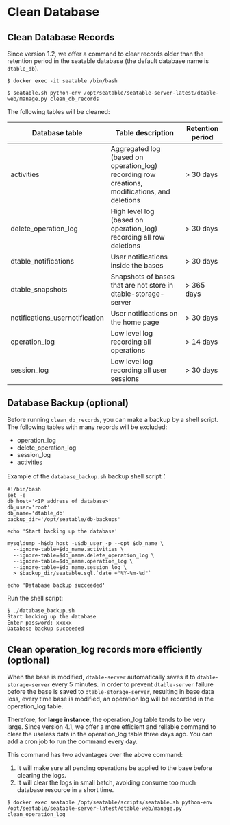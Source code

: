 # Clean Database

## Clean Database Records

Since version 1.2, we offer a command to clear records older than the retention period in the seatable database (the default database name is `dtable_db`).

```
$ docker exec -it seatable /bin/bash

$ seatable.sh python-env /opt/seatable/seatable-server-latest/dtable-web/manage.py clean_db_records
```

The following tables will be cleaned:

| Database table                 | Table description                                            | Retention period |
| ------------------------------ | ------------------------------------------------------------ | ---------------- |
| activities                     | Aggregated log (based on operation_log) recording row creations, modifications, and deletions | > 30 days        |
| delete_operation_log           | High level log (based on operation_log) recording all row deletions | > 30 days        |
| dtable_notifications           | User notifications inside the bases                          | > 30 days        |
| dtable_snapshots               | Snapshots of bases that are not store in dtable-storage-server | > 365 days       |
| notifications_usernotification | User notifications on the home page                          | > 30 days        |
| operation_log                  | Low level log recording all operations                       | > 14 days        |
| session_log                    | Low level log recording all user sessions                    | > 30 days        |

## Database Backup (optional)

Before running `clean_db_records`, you can make a backup by a shell script. The following tables with many records will be excluded:

- operation_log
- delete_operation_log
- session_log
- activities

Example of the `database_backup.sh` backup shell script：

```
#!/bin/bash
set -e
db_host='<IP address of database>'
db_user='root'
db_name='dtable_db'
backup_dir='/opt/seatable/db-backups'

echo 'Start backing up the database'

mysqldump -h$db_host -u$db_user -p --opt $db_name \
  --ignore-table=$db_name.activities \
  --ignore-table=$db_name.delete_operation_log \
  --ignore-table=$db_name.operation_log \
  --ignore-table=$db_name.session_log \
  > $backup_dir/seatable.sql.`date +"%Y-%m-%d"`

echo 'Database backup succeeded'
```

Run the shell script:

```
$ ./database_backup.sh
Start backing up the database
Enter password: xxxxx
Database backup succeeded
```

## Clean operation_log records more efficiently (optional)

When the base is modified, `dtable-server` automatically saves it to `dtable-storage-server` every 5 minutes. In order to prevent `dtable-server` failure before the base is saved to `dtable-storage-server`, resulting in base data loss, every time base is modified, an operation log will be recorded in the operation_log table.

Therefore, for **large instance**, the operation_log table tends to be very large. Since version 4.1, we offer a more efficient and reliable command to clear the useless data in the operation_log table three days ago. You can add a cron job to run the command every day.

This command has two advantages over the above command:

1. It will make sure all pending operations be applied to the base before clearing the logs.
2. It will clear the logs in small batch, avoiding consume too much database resource in a short time.

```
$ docker exec seatable /opt/seatable/scripts/seatable.sh python-env /opt/seatable/seatable-server-latest/dtable-web/manage.py clean_operation_log
```

